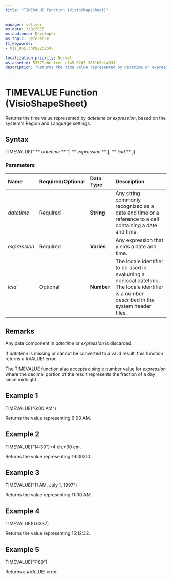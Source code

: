 ```yaml
---
title: "TIMEVALUE Function (VisioShapeSheet)"
 
 
manager: soliver
ms.date: 3/9/2015
ms.audience: Developer
ms.topic: reference
f1_keywords:
- Vis_DSS.chm82251507
 
localization_priority: Normal
ms.assetid: 53579e0e-fcec-e745-0207-3861b5efa333
description: "Returns the time value represented by datetime or expression, based on the system's Region and Language settings."
---
```


# TIMEVALUE Function (VisioShapeSheet)

Returns the time value represented by  _datetime_ or  _expression_, based on the system's Region and Language settings.
  
## Syntax

TIMEVALUE(" ** *datetime* ** "| ** *expression* ** [, ** *lcid* ** ]) 
  
### Parameters

|**Name**|**Required/Optional**|**Data Type**|**Description**|
|:-----|:-----|:-----|:-----|
| _datetime_ <br/> |Required  <br/> |**String** <br/> | Any string commonly recognized as a date and time or a reference to a cell containing a date and time.  <br/> |
| _expression_ <br/> |Required  <br/> |**Varies** <br/> | Any expression that yields a date and time.  <br/> |
| _lcid_ <br/> |Optional  <br/> |**Number** <br/> |The locale identifier to be used in evaluating a nonlocal datetime. The locale identifier is a number described in the system header files.  <br/> |
   
## Remarks

Any date component in  _datetime_ or  _expression_ is discarded. 
  
If  _datetime_ is missing or cannot be converted to a valid result, this function returns a #VALUE! error. 
  
The TIMEVALUE function also accepts a single number value for  _expression_ where the decimal portion of the result represents the fraction of a day since midnight. 
  
## Example 1

TIMEVALUE("6:00 AM")
  
Returns the value representing 6:00 AM.
  
## Example 2

TIMEVALUE("14:30")+4 eh.+30 em.
  
Returns the value representing 19:00:00.
  
## Example 3

TIMEVALUE("11 AM, July 1, 1997")
  
Returns the value representing 11:00 AM.
  
## Example 4

TIMEVALUE(0.6337)
  
Returns the value representing 15:12:32.
  
## Example 5

TIMEVALUE("7:89")
  
Returns a #VALUE! error.
  

